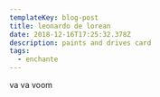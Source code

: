 ```yaml
---
templateKey: blog-post
title: leonardo de lorean
date: 2018-12-16T17:25:32.378Z
description: paints and drives card
tags:
  - enchante
---
```

va va voom
